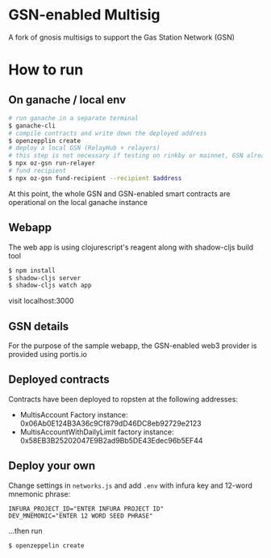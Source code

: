 # GSN-enabled Multisig

A fork of gnosis multisigs to support the Gas Station Network (GSN)

# How to run

## On ganache / local env
```bash
# run ganache in a separate terminal
$ ganache-cli
# compile contracts and write down the deployed address
$ openzepplin create
# deploy a local GSN (RelayHub + relayers)
# this step is not necessary if testing on rinkby or mainnet, GSN already exists there
$ npx oz-gsn run-relayer
# fund recipient
$ npx oz-gsn fund-recipient --recipient $address
```

At this point, the whole GSN and GSN-enabled smart contracts are operational on the local ganache instance

## Webapp
The web app is using clojurescript's reagent along with shadow-cljs build tool

```bash
$ npm install
$ shadow-cljs server
$ shadow-cljs watch app
```

visit localhost:3000

## GSN details
For the purpose of the sample webapp, the GSN-enabled web3 provider is provided using portis.io

## Deployed contracts
Contracts have been deployed to ropsten at the following addresses:

* MultisAccount Factory instance: 0x06Ab0E124B3A36c9Cf879dD46DC8eb92729e2123
* MultisAccountWithDailyLimit factory instance: 0x58EB3B25202047E9B2ad9Bb5DE43Edec96b5EF44

## Deploy your own
Change settings in `networks.js` and add `.env` with infura key and 12-word mnemonic phrase:

```
INFURA_PROJECT_ID="ENTER INFURA PROJECT ID"
DEV_MNEMONIC="ENTER 12 WORD SEED PHRASE"
```

...then run

```shell
$ openzeppelin create
```